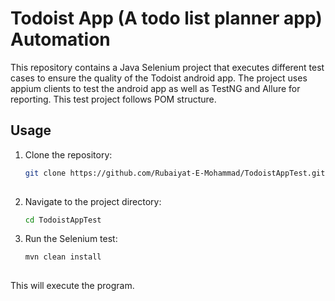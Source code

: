 # Todoist App (A todo list planner app) Automation

This repository contains a Java Selenium project that executes different test cases to ensure the quality of the Todoist android app. The project uses appium clients to test the android app as well as TestNG and Allure for reporting. This test project follows POM structure.

## Usage

1. Clone the repository:

   ```bash
   git clone https://github.com/Rubaiyat-E-Mohammad/TodoistAppTest.git
  
2. Navigate to the project directory:

   ```bash
   cd TodoistAppTest

3. Run the Selenium test:
	
   ```bash
   mvn clean install
	
This will execute the program.
